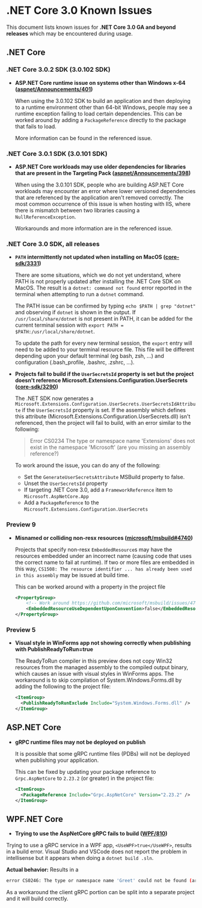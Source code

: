 # .NET Core 3.0 Known Issues

This document lists known issues for **.NET Core 3.0 GA and beyond releases** which may be encountered during usage.

## .NET Core

### .NET Core 3.0.2 SDK (3.0.102 SDK)

- **ASP.NET Core runtime issue on systems other than Windows x-64 ([aspnet/Announcements/401](https://github.com/aspnet/Announcements/issues/401))**

    When using the 3.0.102 SDK to build an application and then deploying to a runtime environment other than 64-bit Windows, people may see a runtime exception failing to load certain dependencies.  This can be worked around by adding a `PackageReference` directly to the package that fails to load.

    More information can be found in the referenced issue.

### .NET Core 3.0.1 SDK (3.0.101 SDK)

- **ASP.NET Core workloads may use older dependencies for libraries that are present in the Targeting Pack ([aspnet/Announcements/398](https://github.com/aspnet/Announcements/issues/398))**

    When using the 3.0.101 SDK, people who are building ASP.NET Core workloads may encounter an error where lower versioned dependencies that are referenced by the application aren't removed correctly. The most common occurrence of this issue is when hosting with IIS, where there is mismatch between two libraries causing a `NullReferenceException`.

    Workarounds and more information are in the referenced issue.

### .NET Core 3.0 SDK, all releases

- **`PATH` intermittently not updated when installing on MacOS ([core-sdk/3331](https://github.com/dotnet/core-sdk/issues/3331))**

    There are some situations, which we do not yet understand, where PATH is not properly updated after installing the .NET Core SDK on MacOS. The result is a `dotnet: command not found` error reported in the terminal when attempting to run a `dotnet` command.

    The PATH issue can be confirmed by typing `echo $PATH | grep "dotnet"` and observing if `dotnet` is shown in the output. If `/usr/local/share/dotnet` is not present in PATH, it can be added for the current terminal session with `export PATH = $PATH:/usr/local/share/dotnet`.

    To update the path for every new terminal session, the `export` entry will need to be added to your terminal resource file. This file will be different depending upon your default terminal (eg bash, zsh, ...) and configuration (.bash_profile, .bashrc, .zshrc, ...).

- **Projects fail to build if the `UserSecretsId` property is set but the project doesn't reference Microsoft.Extensions.Configuration.UserSecrets ([core-sdk/3290](https://github.com/dotnet/core/issues/3290))**

    The .NET SDK now generates a `Microsoft.Extensions.Configuration.UserSecrets.UserSecretsIdAttribute` if the `UserSecretsId` property is set.  If the assembly which defines this attribute (Microsoft.Extensions.Configuration.UserSecrets.dll) isn't referenced, then the project will fail to build, with an error similar to the following:

    > Error CS0234 The type or namespace name 'Extensions' does not exist in the namespace 'Microsoft' (are you missing an assembly reference?)

    To work around the issue, you can do any of the following:

  - Set the `GenerateUserSecretsAttribute` MSBuild property to false.
  - Unset the `UserSecretsId` property
  - If targeting .NET Core 3.0, add a `FrameworkReference` item to `Microsoft.AspNetCore.App`
  - Add a `PackageReference` to the `Microsoft.Extensions.Configuration.UserSecrets`

### Preview 9

- **Misnamed or colliding non-resx resources ([microsoft/msbuild#4740](https://github.com/microsoft/msbuild/issues/4740))**

    Projects that specify non-resx `EmbeddedResource`s may have the resources embedded under an incorrect name (causing code that uses the correct name to fail at runtime). If two or more files are embedded in this way, `CS1508: The resource identifier ... has already been used in this assembly` may be issued at build time.

    This can be worked around with a property in the project file

    ```xml
    <PropertyGroup>
        <!-- Work around https://github.com/microsoft/msbuild/issues/4740 -->
        <EmbeddedResourceUseDependentUponConvention>false</EmbeddedResourceUseDependentUponConvention>
    </PropertyGroup>
    ```

### Preview 5

- **Visual style in WinForms app not showing correctly when publishing with PublishReadyToRun=true**

    The ReadyToRun compiler in this preview does not copy Win32 resources from the managed assembly to the compiled output binary, which causes an issue with visual styles in WinForms apps. The workaround is to skip compilation of System.Windows.Forms.dll by adding the following to the project file:

    ```xml
    <ItemGroup>
      <PublishReadyToRunExclude Include="System.Windows.Forms.dll" />            
    </ItemGroup>
    ```

## ASP.NET Core

- **gRPC runtime files may not be deployed on publish**

    It is possible that some gRPC runtime files (PDBs) will not be deployed when publishing your application.

    This can be fixed by updating your package reference to `Grpc.AspNetCore` to `2.23.2` (or greater) in the project file:

    ```xml
    <ItemGroup>
      <PackageReference Include="Grpc.AspNetCore" Version="2.23.2" />
    </ItemGroup>
    ```

## WPF.NET Core

- **Trying to use the AspNetCore gRPC fails to build ([WPF/810](https://github.com/dotnet/wpf/issues/810))**

 Trying to use a gRPC service in a WPF app, `<UseWPF>true</UseWPF>`, results in a build error. Visual Studio and VSCode does not report the problem in intellisense but it appears when doing a `dotnet build .sln`.

 **Actual behavior:** <!-- callstack for crashes / exceptions -->
Results in a

```bash
error CS0246: The type or namespace name 'Greet' could not be found (are you missing a using directive or an assembly reference?)
```

As a workaround the client gRPC portion can be split into a separate project and it will build correctly.

